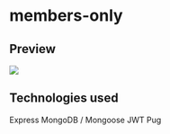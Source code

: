 # members-only

## Preview
<img src="https://www.dylanarveson.com/static/media/members-screen.4ee3af56a92762fc0a44.png" />

## Technologies used
Express
MongoDB / Mongoose
JWT
Pug
